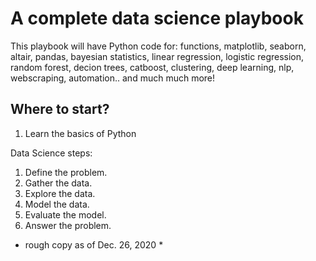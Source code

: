 # A complete data science playbook

This playbook will have Python code for:
functions, matplotlib, seaborn, altair, pandas, bayesian statistics, linear regression, logistic regression, random forest, decion trees, catboost, clustering, deep learning, nlp, webscraping, automation.. and much much more!

## Where to start?
1) Learn the basics of Python



Data Science steps:
1. Define the problem.
2. Gather the data.
3. Explore the data.
4. Model the data.
5. Evaluate the model.
6. Answer the problem.








* rough copy as of Dec. 26, 2020 *

